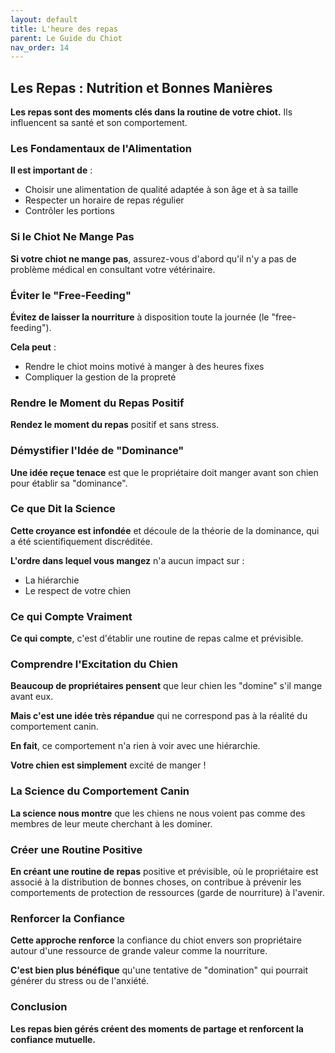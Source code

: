 ```yaml
---
layout: default
title: L'heure des repas
parent: Le Guide du Chiot
nav_order: 14
---
```


## **Les Repas : Nutrition et Bonnes Manières**

**Les repas sont des moments clés dans la routine de votre chiot.** Ils influencent sa santé et son comportement.

### **Les Fondamentaux de l'Alimentation**

**Il est important de** :
- Choisir une alimentation de qualité adaptée à son âge et à sa taille
- Respecter un horaire de repas régulier
- Contrôler les portions

### **Si le Chiot Ne Mange Pas**

**Si votre chiot ne mange pas**, assurez-vous d'abord qu'il n'y a pas de problème médical en consultant votre vétérinaire.

### **Éviter le "Free-Feeding"**

**Évitez de laisser la nourriture** à disposition toute la journée (le "free-feeding").

**Cela peut** :
- Rendre le chiot moins motivé à manger à des heures fixes
- Compliquer la gestion de la propreté

### **Rendre le Moment du Repas Positif**

**Rendez le moment du repas** positif et sans stress.

### **Démystifier l'Idée de "Dominance"**

**Une idée reçue tenace** est que le propriétaire doit manger avant son chien pour établir sa "dominance".

### **Ce que Dit la Science**

**Cette croyance est infondée** et découle de la théorie de la dominance, qui a été scientifiquement discréditée.

**L'ordre dans lequel vous mangez** n'a aucun impact sur :
- La hiérarchie
- Le respect de votre chien

### **Ce qui Compte Vraiment**

**Ce qui compte**, c'est d'établir une routine de repas calme et prévisible.

### **Comprendre l'Excitation du Chien**

**Beaucoup de propriétaires pensent** que leur chien les "domine" s'il mange avant eux.

**Mais c'est une idée très répandue** qui ne correspond pas à la réalité du comportement canin.

**En fait**, ce comportement n'a rien à voir avec une hiérarchie.

**Votre chien est simplement** excité de manger !

### **La Science du Comportement Canin**

**La science nous montre** que les chiens ne nous voient pas comme des membres de leur meute cherchant à les dominer.

### **Créer une Routine Positive**

**En créant une routine de repas** positive et prévisible, où le propriétaire est associé à la distribution de bonnes choses, on contribue à prévenir les comportements de protection de ressources (garde de nourriture) à l'avenir.

### **Renforcer la Confiance**

**Cette approche renforce** la confiance du chiot envers son propriétaire autour d'une ressource de grande valeur comme la nourriture.

**C'est bien plus bénéfique** qu'une tentative de "domination" qui pourrait générer du stress ou de l'anxiété.

### **Conclusion**

**Les repas bien gérés créent des moments de partage et renforcent la confiance mutuelle.** 
